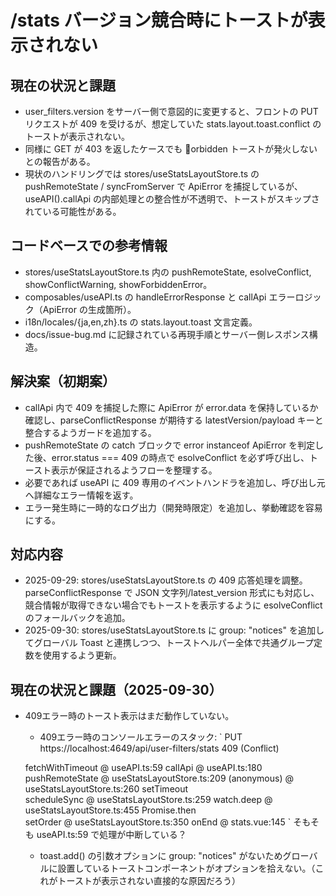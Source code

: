 # /stats バージョン競合時にトーストが表示されない

## 現在の状況と課題
- user_filters.version をサーバー側で意図的に変更すると、フロントの PUT リクエストが 409 を受けるが、想定していた stats.layout.toast.conflict のトーストが表示されない。
- 同様に GET が 403 を返したケースでも orbidden トーストが発火しないとの報告がある。
- 現状のハンドリングでは stores/useStatsLayoutStore.ts の pushRemoteState / syncFromServer で ApiError を捕捉しているが、useAPI().callApi の内部処理との整合性が不透明で、トーストがスキップされている可能性がある。

## コードベースでの参考情報
- stores/useStatsLayoutStore.ts 内の pushRemoteState, esolveConflict, showConflictWarning, showForbiddenError。
- composables/useAPI.ts の handleErrorResponse と callApi エラーロジック（ApiError の生成箇所）。
- i18n/locales/{ja,en,zh}.ts の stats.layout.toast 文言定義。
- docs/issue-bug.md に記録されている再現手順とサーバー側レスポンス構造。

## 解決案（初期案）
- callApi 内で 409 を捕捉した際に ApiError が error.data を保持しているか確認し、parseConflictResponse が期待する latestVersion/payload キーと整合するようガードを追加する。
- pushRemoteState の catch ブロックで error instanceof ApiError を判定した後、error.status === 409 の時点で esolveConflict を必ず呼び出し、トースト表示が保証されるようフローを整理する。
- 必要であれば useAPI に 409 専用のイベントハンドラを追加し、呼び出し元へ詳細なエラー情報を返す。
- エラー発生時に一時的なログ出力（開発時限定）を追加し、挙動確認を容易にする。

## 対応内容
- 2025-09-29: stores/useStatsLayoutStore.ts の 409 応答処理を調整。parseConflictResponse で JSON 文字列/latest_version 形式にも対応し、競合情報が取得できない場合でもトーストを表示するように esolveConflict のフォールバックを追加。
- 2025-09-30: stores/useStatsLayoutStore.ts に group: "notices" を追加してグローバル Toast と連携しつつ、トーストヘルパー全体で共通グループ定数を使用するよう更新。

## 現在の状況と課題（2025-09-30）
- 409エラー時のトースト表示はまだ動作していない。
  - 409エラー時のコンソールエラーのスタック:
  `
  PUT https://localhost:4649/api/user-filters/stats 409 (Conflict)
  
  fetchWithTimeout	@	useAPI.ts:59
  callApi	@	useAPI.ts:180
  pushRemoteState	@	useStatsLayoutStore.ts:209
  (anonymous)	@	useStatsLayoutStore.ts:260
  setTimeout		
  scheduleSync	@	useStatsLayoutStore.ts:259
  watch.deep	@	useStatsLayoutStore.ts:455
  Promise.then		
  setOrder	@	useStatsLayoutStore.ts:350
  onEnd	@	stats.vue:145
  `
  そもそも useAPI.ts:59 で処理が中断している？
  - toast.add() の引数オプションに group: "notices" がないためグローバルに設置しているトーストコンポーネントがオプションを拾えない。（これがトーストが表示されない直接的な原因だろう）
